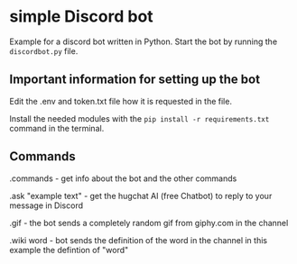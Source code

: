# simple Discord bot
Example for a discord bot written in Python.
Start the bot by running the ```discordbot.py``` file.

## Important information for setting up the bot

Edit the .env and token.txt file how it is requested in the file.

Install the needed modules with the ```pip install -r requirements.txt``` command in the terminal.

## Commands

.commands - get info about the bot and the other commands

.ask "example text" - get the hugchat AI (free Chatbot) to reply to your message in Discord

.gif - the bot sends a completely random gif from giphy.com in the channel

.wiki word - bot sends the definition of the word in the channel in this example the defintion of "word"
